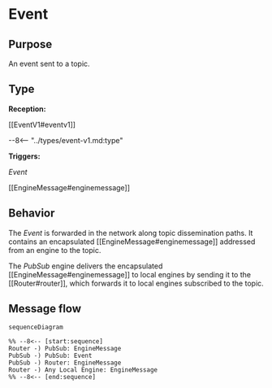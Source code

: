 # Event


## Purpose


<!-- --8<-- [start:purpose] -->
An event sent to a topic.
<!-- --8<-- [end:purpose] -->


## Type


<!-- --8<-- [start:type] -->
**Reception:**

[[EventV1#eventv1]]

--8<-- "../types/event-v1.md:type"

**Triggers:**

*Event*

[[EngineMessage#enginemessage]]
<!-- --8<-- [end:type] -->

## Behavior


<!-- --8<-- [start:behavior] -->
The *Event* is forwarded in the network along topic dissemination paths.
It contains an encapsulated [[EngineMessage#enginemessage]] addressed from an engine to the topic.

The *PubSub* engine delivers the encapsulated [[EngineMessage#enginemessage]] to local engines
by sending it to the [[Router#router]], which forwards it to local engines subscribed to the topic.
<!-- --8<-- [end:behavior] -->

## Message flow


<!-- --8<-- [start:messages] -->
```mermaid
sequenceDiagram

%% --8<-- [start:sequence]
Router -) PubSub: EngineMessage
PubSub -) PubSub: Event
PubSub -) Router: EngineMessage
Router -) Any Local Engine: EngineMessage
%% --8<-- [end:sequence]
```
<!-- --8<-- [end:messages] -->
